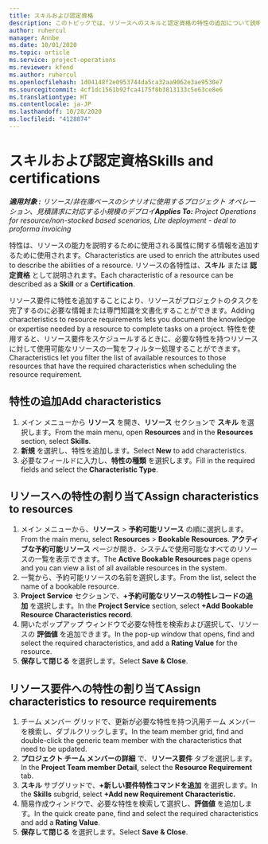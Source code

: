 ```yaml
---
title: スキルおよび認定資格
description: このトピックでは、リソースへのスキルと認定資格の特性の追加について説明します。
author: ruhercul
manager: Annbe
ms.date: 10/01/2020
ms.topic: article
ms.service: project-operations
ms.reviewer: kfend
ms.author: ruhercul
ms.openlocfilehash: 1d04148f2e0953744da5ca32aa9062e3ae9530e7
ms.sourcegitcommit: 4cf1dc1561b92fca4175f0b3813133c5e63ce8e6
ms.translationtype: HT
ms.contentlocale: ja-JP
ms.lasthandoff: 10/28/2020
ms.locfileid: "4128874"
---
```

# <a name="skills-and-certifications"></a><span data-ttu-id="74147-103">スキルおよび認定資格</span><span class="sxs-lookup"><span data-stu-id="74147-103">Skills and certifications</span></span>
<span data-ttu-id="74147-104">_**適用対象 :** リソース/非在庫ベースのシナリオに使用するプロジェクト オペレーション、見積請求に対応する小規模のデプロイ_</span><span class="sxs-lookup"><span data-stu-id="74147-104">_**Applies To:** Project Operations for resource/non-stocked based scenarios, Lite deployment - deal to proforma invoicing_</span></span>

<span data-ttu-id="74147-105">特性は、リソースの能力を説明するために使用される属性に関する情報を追加するために使用されます。</span><span class="sxs-lookup"><span data-stu-id="74147-105">Characteristics are used to enrich the attributes used to describe the abilities of a resource.</span></span> <span data-ttu-id="74147-106">リソースの各特性は、**スキル** または **認定資格** として説明されます。</span><span class="sxs-lookup"><span data-stu-id="74147-106">Each characteristic of a resource can be described as a **Skill** or a **Certification**.</span></span>

<span data-ttu-id="74147-107">リソース要件に特性を追加することにより、リソースがプロジェクトのタスクを完了するのに必要な情報または専門知識を文書化することができます。</span><span class="sxs-lookup"><span data-stu-id="74147-107">Adding characteristics to resource requirements lets you document the knowledge or expertise needed by a resource to complete tasks on a project.</span></span> <span data-ttu-id="74147-108">特性を使用すると、リソース要件をスケジュールするときに、必要な特性を持つリソースに対して使用可能なリソースの一覧をフィルター処理することができます。</span><span class="sxs-lookup"><span data-stu-id="74147-108">Characteristics let you filter the list of available resources to those resources that have the required characteristics when scheduling the resource requirement.</span></span>

## <a name="add-characteristics"></a><span data-ttu-id="74147-109">特性の追加</span><span class="sxs-lookup"><span data-stu-id="74147-109">Add characteristics</span></span>

1. <span data-ttu-id="74147-110">メイン メニューから **リソース** を開き、**リソース** セクションで **スキル** を選択します。</span><span class="sxs-lookup"><span data-stu-id="74147-110">From the main menu, open **Resources** and in the **Resources** section, select **Skills**.</span></span>
2. <span data-ttu-id="74147-111">**新規** を選択し、特性を追加します。</span><span class="sxs-lookup"><span data-stu-id="74147-111">Select **New** to add characteristics.</span></span>
3. <span data-ttu-id="74147-112">必要なフィールドに入力し、**特性の種類** を選択します。</span><span class="sxs-lookup"><span data-stu-id="74147-112">Fill in the required fields and select the **Characteristic Type**.</span></span>

## <a name="assign-characteristics-to-resources"></a><span data-ttu-id="74147-113">リソースへの特性の割り当て</span><span class="sxs-lookup"><span data-stu-id="74147-113">Assign characteristics to resources</span></span>

1. <span data-ttu-id="74147-114">メイン メニューから、**リソース** >  **予約可能リソース** の順に選択します。</span><span class="sxs-lookup"><span data-stu-id="74147-114">From the main menu, select **Resources** > **Bookable Resources**.</span></span> <span data-ttu-id="74147-115">**アクティブな予約可能リソース** ページが開き、システムで使用可能なすべてのリソースの一覧を表示できます。</span><span class="sxs-lookup"><span data-stu-id="74147-115">The **Active Bookable Resources** page opens and you can view a list of all available resources in the system.</span></span>
2. <span data-ttu-id="74147-116">一覧から、予約可能リソースの名前を選択します。</span><span class="sxs-lookup"><span data-stu-id="74147-116">From the list, select the name of a bookable resource.</span></span>
3. <span data-ttu-id="74147-117">**Project Service** セクションで、**+予約可能なリソースの特性レコードの追加** を選択します。</span><span class="sxs-lookup"><span data-stu-id="74147-117">In the **Project Service** section, select **+Add Bookable Resource Characteristics record**.</span></span>
4. <span data-ttu-id="74147-118">開いたポップアップ ウィンドウで必要な特性を検索および選択して、リソースの **評価値** を追加できます。</span><span class="sxs-lookup"><span data-stu-id="74147-118">In the pop-up window that opens, find and select the required characteristics, and add a **Rating Value** for the resource.</span></span>
5. <span data-ttu-id="74147-119">**保存して閉じる** を選択します。</span><span class="sxs-lookup"><span data-stu-id="74147-119">Select **Save & Close**.</span></span>

## <a name="assign-characteristics-to-resource-requirements"></a><span data-ttu-id="74147-120">リソース要件への特性の割り当て</span><span class="sxs-lookup"><span data-stu-id="74147-120">Assign characteristics to resource requirements</span></span>

1. <span data-ttu-id="74147-121">チーム メンバー グリッドで、更新が必要な特性を持つ汎用チーム メンバーを検索し、ダブルクリックします。</span><span class="sxs-lookup"><span data-stu-id="74147-121">In the team member grid, find and double-click the generic team member with the characteristics that need to be updated.</span></span>
2. <span data-ttu-id="74147-122">**プロジェクト チーム メンバーの詳細** で、**リソース要件** タブを選択します。</span><span class="sxs-lookup"><span data-stu-id="74147-122">In the **Project Team member Detail**, select the **Resource Requirement** tab.</span></span>
3. <span data-ttu-id="74147-123">**スキル** サブグリッドで、**+新しい要件特性コマンドを追加** を選択します。</span><span class="sxs-lookup"><span data-stu-id="74147-123">In the **Skills** subgrid, select **+Add new Requirement Characteristic.**</span></span>
4. <span data-ttu-id="74147-124">簡易作成ウィンドウで、必要な特性を検索して選択し、**評価値** を追加します。</span><span class="sxs-lookup"><span data-stu-id="74147-124">In the quick create pane, find and select the required characteristics and add a **Rating Value**.</span></span>
5. <span data-ttu-id="74147-125">**保存して閉じる** を選択します。</span><span class="sxs-lookup"><span data-stu-id="74147-125">Select **Save & Close**.</span></span>